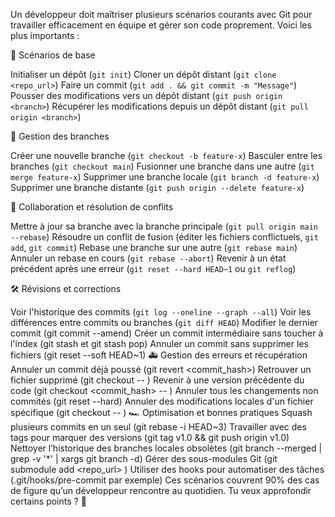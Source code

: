 Un développeur doit maîtriser plusieurs scénarios courants avec Git pour travailler efficacement en équipe et gérer son code proprement. Voici les plus importants :

📌 Scénarios de base

Initialiser un dépôt (`git init`)
Cloner un dépôt distant (`git clone <repo_url>`)
Faire un commit (`git add . && git commit -m "Message"`)
Pousser des modifications vers un dépôt distant (`git push origin <branch>`)
Récupérer les modifications depuis un dépôt distant (`git pull origin <branch>`)

🔄 Gestion des branches

Créer une nouvelle branche (`git checkout -b feature-x`)
Basculer entre les branches (`git checkout main`)
Fusionner une branche dans une autre (`git merge feature-x`)
Supprimer une branche locale (`git branch -d feature-x`)
Supprimer une branche distante (`git push origin --delete feature-x`)

🤝 Collaboration et résolution de conflits

Mettre à jour sa branche avec la branche principale (`git pull origin main --rebase`)
Résoudre un conflit de fusion (éditer les fichiers conflictuels, `git add`, `git commit`)
Rebase une branche sur une autre (`git rebase main`)
Annuler un rebase en cours (`git rebase --abort`)
Revenir à un état précédent après une erreur (`git reset --hard HEAD~1` ou `git reflog`)

🛠 Révisions et corrections

Voir l'historique des commits (`git log --oneline --graph --all`)
Voir les différences entre commits ou branches (`git diff HEAD`)
Modifier le dernier commit (git commit --amend)
Créer un commit intermédiaire sans toucher à l'index (git stash et git stash pop)
Annuler un commit sans supprimer les fichiers (git reset --soft HEAD~1)
🚑 Gestion des erreurs et récupération
Annuler un commit déjà poussé (git revert <commit_hash>)
Retrouver un fichier supprimé (git checkout -- <file>)
Revenir à une version précédente du code (git checkout <commit_hash> -- <file>)
Annuler tous les changements non commités (git reset --hard)
Annuler des modifications locales d'un fichier spécifique (git checkout -- <file>)
🏎 Optimisation et bonnes pratiques
Squash plusieurs commits en un seul (git rebase -i HEAD~3)
Travailler avec des tags pour marquer des versions (git tag v1.0 && git push origin v1.0)
Nettoyer l’historique des branches locales obsolètes (git branch --merged | grep -v '*' | xargs git branch -d)
Gérer des sous-modules Git (git submodule add <repo_url> <path>)
Utiliser des hooks pour automatiser des tâches (.git/hooks/pre-commit par exemple)
Ces scénarios couvrent 90% des cas de figure qu’un développeur rencontre au quotidien. Tu veux approfondir certains points ? 🚀